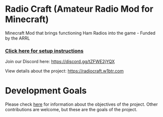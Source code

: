 # Radio Craft (Amateur Radio Mod for Minecraft)
Minecraft Mod that brings functioning Ham Radios into the game - Funded by the ARRL

### [Click here for setup instructions](https://github.com/hammcmod/RadioCraft/wiki/Setting-up-Radiocraft)

Join our Discord here: https://discord.gg/tZFWE2jYQX

View details about the project: https://radiocraft.w1btr.com

# Development Goals

Please check [here](https://docs.google.com/document/d/e/2PACX-1vQd1fckIrMKPCIMzikjnUJXj8BcSUgornQIC97nqVmv2SQJ25S-z2kYKaAMlZRcO88ntJBxjRx0q2nM/pub) for information about the objectives of the project. Other contributions are welcome, but these are the goals of the project.
